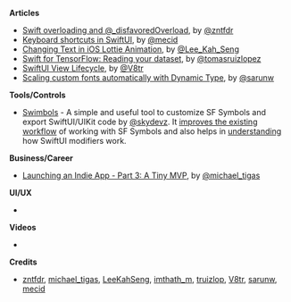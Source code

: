 
**Articles**

* [Swift overloading and @_disfavoredOverload](https://fivestars.blog/swift/disfavoredOverload.html), by [@zntfdr](https://twitter.com/zntfdr)
* [Keyboard shortcuts in SwiftUI](https://swiftwithmajid.com/2020/11/17/keyboard-shortcuts-in-swiftui/), by [@mecid](https://twitter.com/mecid)
* [Changing Text in iOS Lottie Animation](https://swiftsenpai.com/development/lottie-text-provider/), by [@Lee_Kah_Seng](https://twitter.com/Lee_Kah_Seng)
* [Swift for TensorFlow: Reading your dataset](https://www.47deg.com/blog/swift-for-tensorflow-reading-dataset/), by [@tomasruizlopez](https://twitter.com/tomasruizlopez)
* [SwiftUI View Lifecycle](https://www.vadimbulavin.com/swiftui-view-lifecycle/), by [@V8tr](https://twitter.com/V8tr)
* [Scaling custom fonts automatically with Dynamic Type](https://sarunw.com/posts/scaling-custom-fonts-automatically-with-dynamic-type/), by [@sarunw](https://twitter.com/sarunw)

**Tools/Controls**

* [Swimbols](https://apps.apple.com/app/id1525226399?platform=mac) - A simple and useful tool to customize SF Symbols and export SwiftUI/UIKit code by [@skydevz](https://twitter.com/skydevz). It [improves the existing workflow](https://medium.com/@imthathullah/re-imagining-sf-symbols-into-xcode-c2ebf92550d9?source=friends_link&sk=37af3872b7c89945bc67c9164c830340) of working with SF Symbols and also helps in [understanding](https://medium.com/better-programming/understanding-swiftui-modifiers-83ebfbc3f94?source=friends_link&sk=4f04d658f89fa814d766a4e056999d58) how SwiftUI modifiers work.

**Business/Career**

* [Launching an Indie App - Part 3: A Tiny MVP](https://heyimakeapps.com/blog/launching-an-indie-app-part-3-a-tiny-mvp), by [@michael_tigas](https://twitter.com/michael_tigas)

**UI/UX**

* 

**Videos**

* 

**Credits**

* [zntfdr](https://github.com/zntfdr), [michael_tigas](https://github.com/teeeeeegz), [LeeKahSeng](https://github.com/LeeKahSeng), [imthath_m](https://github.com/imthath-m), [truizlop](https://github.com/truizlop), [V8tr](https://github.com/V8tr), [sarunw](https://github.com/sarunw), [mecid](https://github.com/mecid)
